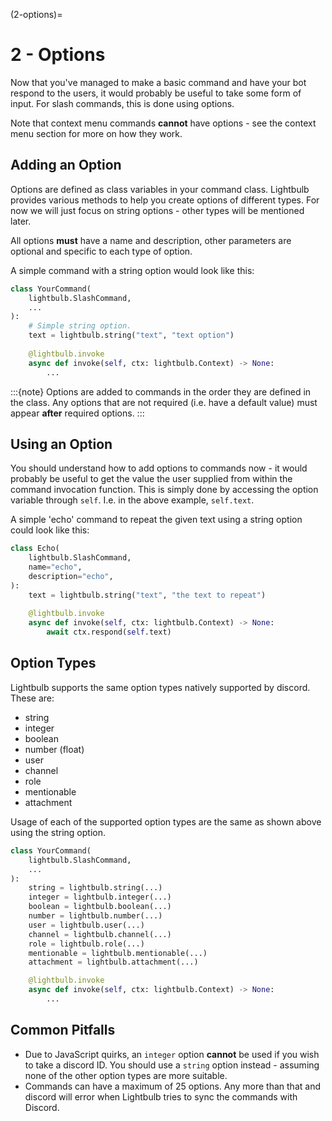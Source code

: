 (2-options)=
# 2 - Options

Now that you've managed to make a basic command and have your bot respond to the users, it would probably be useful to
take some form of input. For slash commands, this is done using options.

Note that context menu commands **cannot** have options - see the context menu section for more on how they work.

## Adding an Option

Options are defined as class variables in your command class. Lightbulb provides various methods to help you
create options of different types. For now we will just focus on string options - other types will be mentioned
later.

All options **must** have a name and description, other parameters are optional and specific to each
type of option.

A simple command with a string option would look like this:

```python
class YourCommand(
    lightbulb.SlashCommand,
    ...
):
    # Simple string option.
    text = lightbulb.string("text", "text option")
    
    @lightbulb.invoke
    async def invoke(self, ctx: lightbulb.Context) -> None:
        ...
```

:::{note}
Options are added to commands in the order they are defined in the class. Any options that are not required (i.e. have
a default value) must appear **after** required options.
:::

## Using an Option

You should understand how to add options to commands now - it would probably be useful to get the value the user
supplied from within the command invocation function. This is simply done by accessing the option variable through
`self`. I.e. in the above example, `self.text`.

A simple 'echo' command to repeat the given text using a string option could look like this:

```python
class Echo(
    lightbulb.SlashCommand,
    name="echo",
    description="echo",
):
    text = lightbulb.string("text", "the text to repeat")
    
    @lightbulb.invoke
    async def invoke(self, ctx: lightbulb.Context) -> None:
        await ctx.respond(self.text)
```

## Option Types

Lightbulb supports the same option types natively supported by discord. These are:
- string
- integer
- boolean
- number (float)
- user
- channel
- role
- mentionable
- attachment

Usage of each of the supported option types are the same as shown above using the string option.

```python
class YourCommand(
    lightbulb.SlashCommand,
    ...
):
    string = lightbulb.string(...)
    integer = lightbulb.integer(...)
    boolean = lightbulb.boolean(...)
    number = lightbulb.number(...)
    user = lightbulb.user(...)
    channel = lightbulb.channel(...)
    role = lightbulb.role(...)
    mentionable = lightbulb.mentionable(...)
    attachment = lightbulb.attachment(...)

    @lightbulb.invoke
    async def invoke(self, ctx: lightbulb.Context) -> None:
        ...
```

## Common Pitfalls

- Due to JavaScript quirks, an `integer` option **cannot** be used if you wish to take a discord ID. You should use a
  `string` option instead - assuming none of the other option types are more suitable.
- Commands can have a maximum of 25 options. Any more than that and discord will error when Lightbulb tries to sync
  the commands with Discord.

